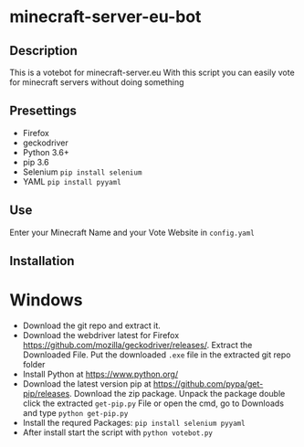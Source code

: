 # minecraft-server-eu-bot

## Description
This is a votebot for minecraft-server.eu
With this script you can easily vote for minecraft
servers without doing something

## Presettings

- Firefox
- geckodriver
- Python 3.6+
- pip 3.6
- Selenium ```` pip install selenium ````
- YAML ```` pip install pyyaml ````


## Use
Enter your Minecraft Name and your Vote Website in ````config.yaml````

## Installation

# Windows
- Download the git repo and extract it.
- Download the webdriver latest for Firefox https://github.com/mozilla/geckodriver/releases/.
  Extract the Downloaded File. Put the downloaded ````.exe```` file in the extracted git repo folder 
- Install Python at https://www.python.org/
- Download the latest version pip at https://github.com/pypa/get-pip/releases. 
  Download the zip package. 
  Unpack the package
  double click the extracted ````get-pip.py```` File or open the cmd, go to Downloads and type ````python get-pip.py````
- Install the requred Packages: ````pip install selenium pyyaml```` 
- After install start the script with ````python votebot.py````
